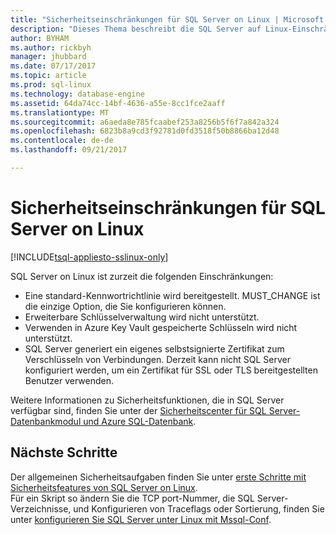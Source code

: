 ```yaml
---
title: "Sicherheitseinschränkungen für SQL Server on Linux | Microsoft Docs"
description: "Dieses Thema beschreibt die SQL Server auf Linux-Einschränkungen."
author: BYHAM
ms.author: rickbyh
manager: jhubbard
ms.date: 07/17/2017
ms.topic: article
ms.prod: sql-linux
ms.technology: database-engine
ms.assetid: 64da74cc-14bf-4636-a55e-8cc1fce2aaff
ms.translationtype: MT
ms.sourcegitcommit: a6aeda8e785fcaabef253a8256b5f6f7a842a324
ms.openlocfilehash: 6823b8a9cd3f92781d0fd3518f50b8866ba12d48
ms.contentlocale: de-de
ms.lasthandoff: 09/21/2017

---
```

# <a name="security-limitations-for-sql-server-on-linux"></a>Sicherheitseinschränkungen für SQL Server on Linux

[!INCLUDE[tsql-appliesto-sslinux-only](../includes/tsql-appliesto-sslinux-only.md)]

SQL Server on Linux ist zurzeit die folgenden Einschränkungen:

* Eine standard-Kennwortrichtlinie wird bereitgestellt. MUST_CHANGE ist die einzige Option, die Sie konfigurieren können.  
* Erweiterbare Schlüsselverwaltung wird nicht unterstützt. 
* Verwenden in Azure Key Vault gespeicherte Schlüsseln wird nicht unterstützt.
* SQL Server generiert ein eigenes selbstsignierte Zertifikat zum Verschlüsseln von Verbindungen. Derzeit kann nicht SQL Server konfiguriert werden, um ein Zertifikat für SSL oder TLS bereitgestellten Benutzer verwenden. 

Weitere Informationen zu Sicherheitsfunktionen, die in SQL Server verfügbar sind, finden Sie unter der [Sicherheitscenter für SQL Server-Datenbankmodul und Azure SQL-Datenbank](/sql-docs/docs/relational-databases/security/security-center-for-sql-server-database-engine-and-azure-sql-database).

## <a name="next-steps"></a>Nächste Schritte

Der allgemeinen Sicherheitsaufgaben finden Sie unter [erste Schritte mit Sicherheitsfeatures von SQL Server on Linux](sql-server-linux-security-get-started.md).   
Für ein Skript so ändern Sie die TCP port-Nummer, die SQL Server-Verzeichnisse, und Konfigurieren von Traceflags oder Sortierung, finden Sie unter [konfigurieren Sie SQL Server unter Linux mit Mssql-Conf](sql-server-linux-configure-mssql-conf.md).

